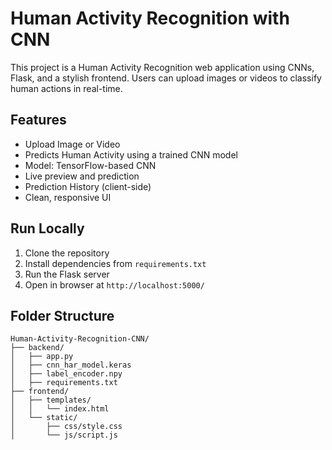 # Human Activity Recognition with CNN

This project is a Human Activity Recognition web application using CNNs, Flask, and a stylish frontend. Users can upload images or videos to classify human actions in real-time.

## Features
- Upload Image or Video
- Predicts Human Activity using a trained CNN model
- Model: TensorFlow-based CNN
- Live preview and prediction
- Prediction History (client-side)
- Clean, responsive UI

## Run Locally

1. Clone the repository
2. Install dependencies from `requirements.txt`
3. Run the Flask server
4. Open in browser at `http://localhost:5000/`

## Folder Structure

```
Human-Activity-Recognition-CNN/
├── backend/
│   ├── app.py
│   ├── cnn_har_model.keras
│   ├── label_encoder.npy
│   ├── requirements.txt
├── frontend/
│   ├── templates/
│   │   └── index.html
│   └── static/
│       ├── css/style.css
│       └── js/script.js
```
